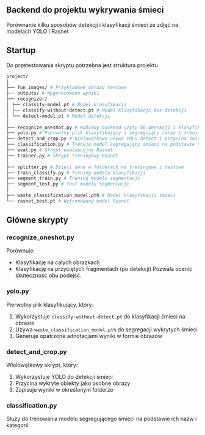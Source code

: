 ## Backend do projektu wykrywania śmieci
Porównanie kilku sposobów detekcji i klasyfikacji śmieci ze zdjęć na modelach YOLO i Rasnet

## Startup
Do przetestowania skryptu potrzebna jest struktura projektu

```bash
project/
│
├── fun_images/ # Przykładowe obrazy testowe
├── outputs/ # Wygenerowane wyniki
├── recognizer/
│ ├── classify-model.pt # Model klasyfikacji
│ ├── classify-without-detect.pt # Model klasyfikacji bez detekcji
│ └── detect-model.pt # Model detekcji
│
├── recognize_oneshot.py # Końcowy backend użyty do detekcji i klasyfikacji
├── yolo.py # Pierwotny plik klasyfikujący i segregujący (wraz z treningiem)
├── detect_and_crop.py # Wielowątkowo używa YOLO detect i przycina śmieci
├── classification.py # Trenuje model segregujący śmieci na podstawie nazw
├── eval.py # Skrypt ewaluacyjny Rasnet
├── trainer.py # Skrypt treningowy Rasnet
│
├── splitter.py # Dzieli dane w folderach na treningowe i testowe
├── train_classify.py # Trening modelu klasyfikacji
├── segment_train.py # Trening modelu segmentacji
├── segment_test.py # Test modelu segmentacji
│
├── waste_classification_model.pth # Model klasyfikacji śmieci
└── rasnet_best.pt # Wytrenowany model Rasnet

```

## Główne skrypty

### recognize_oneshot.py
Porównuje:
- Klasyfikację na całych obrazkach
- Klasyfikację na przyciętych fragmentach (po detekcji)
Pozwala ocenić skuteczność obu podejść.

### yolo.py
Pierwotny plik klasyfikujący, który:
1. Wykorzystuje `classify-without-detect.pt` do klasyfikacji śmieci na obrazie
2. Używa `waste_classification_model.pth` do segregacji wykrytych śmieci
3. Generuje opatrzone adnotacjami wyniki w formie obrazów

### detect_and_crop.py
Wielowątkowy skrypt, który:
1. Wykorzystuje YOLO do detekcji śmieci
2. Przycina wykryte obiekty jako osobne obrazy
3. Zapisuje wyniki w określonym folderze

### classification.py
Służy do trenowania modelu segregującego śmieci na podstawie ich nazw i kategorii.

